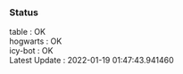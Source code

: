 ### Status


table : OK  
hogwarts : OK  
icy-bot : OK  
Latest Update : 2022-01-19 01:47:43.941460
